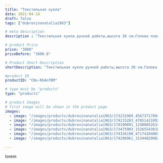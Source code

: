 ```yaml
---
title: "Текстильная кукла"
date: 2021-04-16
draft: false
tags: ["dubrovinanatalia1963"]

# meta description
description : "Текстильная кукла ручной работы,высота 38 см.Голова поворачивается,руки и ноги подвижны,сидит..Свободна"

# product Price
price: "3000"
priceBefore: "3600.0"

# Product Short Description
shortDescription: "Текстильная кукла ручной работы,высота 38 см.Голова поворачивается,руки и ноги подвижны,сидит..Свободна"

#product ID
productID: "CNu-N5AnfBM"

# type must be "products"
type: "products"

# product Images
# first image will be shown in the product page
images:
  - image: "/images/products/dubrovinanatalia1963/173231989_456737178941700_7691603619393256094_n.jpg"
  - image: "/images/products/dubrovinanatalia1963/174215283_470514210925841_8097720766366315593_n.jpg"
  - image: "/images/products/dubrovinanatalia1963/174190891_124806526340286_1191568283260129052_n.jpg"
  - image: "/images/products/dubrovinanatalia1963/173475903_152655430108040_5099075156620472265_n.jpg"
  - image: "/images/products/dubrovinanatalia1963/174326190_471742840697972_6932116107981980507_n.jpg"
  - image: "/images/products/dubrovinanatalia1963/174296961_153448290028591_6066416123852874706_n.jpg"

---
```

lorem
